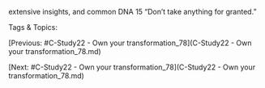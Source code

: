 extensive insights, 
and common DNA
15
“Don’t take anything 
for granted.”

   Tags & Topics:
   

[Previous: #C-Study22 - Own your transformation_78](C-Study22 - Own your transformation_78.md)

[Next: #C-Study22 - Own your transformation_78](C-Study22 - Own your transformation_78.md)